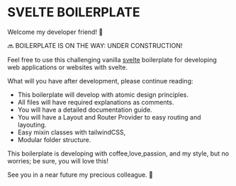 # SVELTE BOILERPLATE

Welcome my developer friend! :wave:

:soon: BOILERPLATE IS ON THE WAY: UNDER CONSTRUCTION!

Feel free to use this challenging vanilla [svelte](https://svelte.dev/) boilerplate for developing web applications or
websites with svelte.

What will you have after development, please continue reading:

- This boilerplate will develop with atomic design principles.
- All files will have required explanations as comments.
- You will have a detailed documentation guide.
- You will have a Layout and Router Provider to easy routing and layouting.
- Easy mixin classes with tailwindCSS,
- Modular folder structure.

This boilerplate is developing with coffee,love,passion, and my style, but no worries; be sure, you will love this!

See you in a near future my precious colleague. :bouquet: